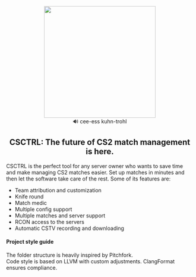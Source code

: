 <div align=center>
  <img src="https://github.com/joaofonsecadev/csctrl/blob/main/docs/logo_big.png?raw=true" width=300/>
  <br>
  🔊 cee-ess kuhn-trohl
  <h2>CSCTRL: The future of CS2 match management is here.</h2>
</div>
<p>CSCTRL is the perfect tool for any server owner who wants to save time and make managing CS2 matches easier. Set up matches in minutes and then let the software take care of the rest. Some of its features are:</p>
<ul>
  <li>Team attribution and customization</li>
  <li>Knife round</li>
  <li>Match medic</li>
  <li>Multiple config support</li>
  <li>Multiple matches and server support</li>
  <li>RCON access to the servers</li>
  <li>Automatic CSTV recording and downloading</li>
</ul>
<h4>Project style guide</h4>
The folder structure is heavily inspired by <a src="https://github.com/vector-of-bool/pitchfork">Pitchfork</a>. <br>
Code style is based on <a src="https://llvm.org/docs/CodingStandards.html">LLVM</a> with custom adjustments. <a src="https://clang.llvm.org/docs/ClangFormat.html">ClangFormat</a> ensures compliance.
